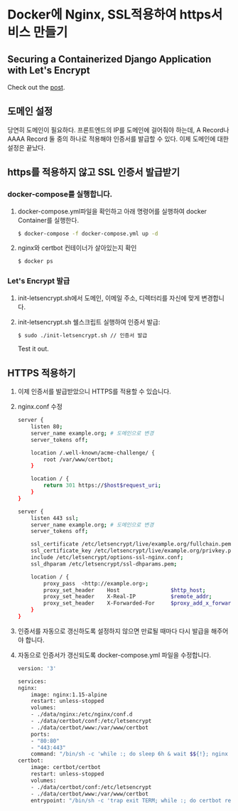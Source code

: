 # Docker에 Nginx, SSL적용하여 https서비스 만들기

## Securing a Containerized Django Application with Let's Encrypt

Check out the [post](https://testdriven.io/blog/django-lets-encrypt/).

## 도메인 설정
당연히 도메인이 필요하다. 프론트엔드의 IP를 도메인에 걸어줘야 하는데, A Record나 AAAA Record 둘 중의 하나로 적용해야 인증서를 발급할 수 있다.
이제 도메인에 대한 설정은 끝났다.

## https를 적용하지 않고 SSL 인증서 발급받기

### docker-compose를 실행합니다.

1. docker-compose.yml파일을 확인하고 아래 명령어를 실행하여 docker Container를 실행한다.

    ```sh
    $ docker-compose -f docker-compose.yml up -d
    ```
1. nginx와 certbot 컨테이너가 살아있는지 확인

    ```sh
    $ docker ps
    ```

### Let's Encrypt 발급

1. init-letsencrypt.sh에서 도메인, 이메일 주소, 디렉터리를 자신에 맞게 변경합니다.

1. init-letsencrypt.sh 쉘스크립트 실행하여 인증서 발급:

    ```sh
    $ sudo ./init-letsencrypt.sh // 인증서 발급  
    ```

    Test it out.

## HTTPS 적용하기

1. 이제 인증서를 발급받았으니 HTTPS를 적용할 수 있습니다.

1. nginx.conf 수정

    ```sh
    server {
        listen 80;
        server_name example.org; # 도메인으로 변경
        server_tokens off;

        location /.well-known/acme-challenge/ {
            root /var/www/certbot;
        }

        location / {
            return 301 https://$host$request_uri;
        }
    }

    server {
        listen 443 ssl;
        server_name example.org; # 도메인으로 변경
        server_tokens off;

        ssl_certificate /etc/letsencrypt/live/example.org/fullchain.pem; # example.org를 도메인으로 변경
        ssl_certificate_key /etc/letsencrypt/live/example.org/privkey.pem; # example.or를 도메인으로 변경
        include /etc/letsencrypt/options-ssl-nginx.conf;
        ssl_dhparam /etc/letsencrypt/ssl-dhparams.pem;

        location / {
            proxy_pass  <http://example.org>;
            proxy_set_header    Host                $http_host;
            proxy_set_header    X-Real-IP           $remote_addr;
            proxy_set_header    X-Forwarded-For     $proxy_add_x_forwarded_for;
        }
    }
    ```
1. 인증서를 자동으로 갱신하도록 설정하지 않으면 만료될 때마다 다시 발급을 해주어야 합니다.

1. 자동으로 인증서가 갱신되도록 docker-compose.yml 파일을 수정합니다.

    ```sh
    version: '3'

    services:
    nginx:
        image: nginx:1.15-alpine
        restart: unless-stopped
        volumes:
        - ./data/nginx:/etc/nginx/conf.d
        - ./data/certbot/conf:/etc/letsencrypt
        - ./data/certbot/www:/var/www/certbot
        ports:
        - "80:80"
        - "443:443"
        command: "/bin/sh -c 'while :; do sleep 6h & wait $${!}; nginx -s reload; done & nginx -g \\"daemon off;\\"'"
    certbot:
        image: certbot/certbot
        restart: unless-stopped
        volumes:
        - ./data/certbot/conf:/etc/letsencrypt
        - ./data/certbot/www:/var/www/certbot
        entrypoint: "/bin/sh -c 'trap exit TERM; while :; do certbot renew; sleep 12h & wait $${!}; done;'"
    ```